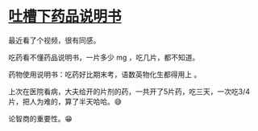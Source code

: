 # [吐槽下药品说明书](https://github.com/myogg/Gitblog/issues/21)

最近看了个视频，很有同感。

吃药看不懂药品说明书，一片多少 mg ，吃几片，都不知道。

药物使用说明书：吃药好比期末考，语数英物化生都得用上 。

上次在医院看病，大夫给开的片剂的药，一共开了5片药，吃三天，一次吃3/4片，把人为难的，算了半天哈哈。😅

论智商的重要性。😁


